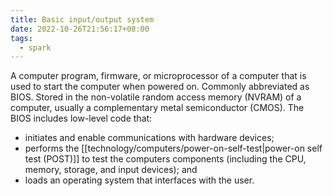 ```yaml
---
title: Basic input/output system
date: 2022-10-26T21:56:17+08:00
tags:
  - spark
---
```


A computer program, firmware, or microprocessor of a computer that is used to start the computer when powered on. Commonly abbreviated as BIOS. Stored in the non-volatile random access memory (NVRAM) of a computer, usually a complementary metal semiconductor (CMOS). The BIOS includes low-level code that:

- initiates and enable communications with hardware devices;
- performs the [[technology/computers/power-on-self-test|power-on self test (POST)]] to test the computers components (including the CPU, memory, storage, and input devices); and
- loads an operating system that interfaces with the user.